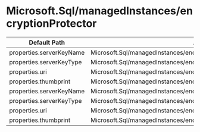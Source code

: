 # Microsoft.Sql/managedInstances/encryptionProtector

| Default Path | Alias |
|---|---|
| properties.serverKeyName | Microsoft.Sql/managedInstances/encryptionProtector/serverKeyName |
| properties.serverKeyType | Microsoft.Sql/managedInstances/encryptionProtector/serverKeyType |
| properties.uri | Microsoft.Sql/managedInstances/encryptionProtector/uri |
| properties.thumbprint | Microsoft.Sql/managedInstances/encryptionProtector/thumbprint |
| properties.serverKeyName | Microsoft.Sql/managedInstances/encryptionProtector/current.serverKeyName |
| properties.serverKeyType | Microsoft.Sql/managedInstances/encryptionProtector/current.serverKeyType |
| properties.uri | Microsoft.Sql/managedInstances/encryptionProtector/current.uri |
| properties.thumbprint | Microsoft.Sql/managedInstances/encryptionProtector/current.thumbprint |

